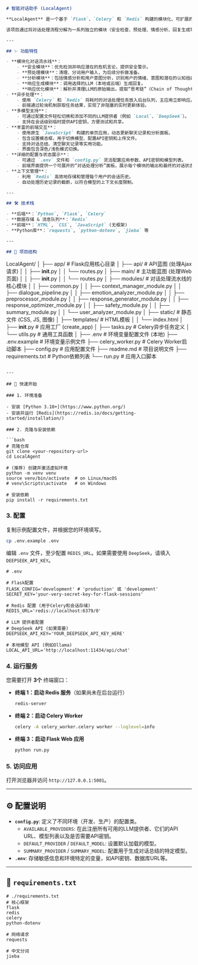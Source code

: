 ```markdown
# 智能对话助手 (LocalAgent)

**LocalAgent** 是一个基于 `Flask`、`Celery` 和 `Redis` 构建的模块化、可扩展的智能对话Web应用。它旨在提供一个灵活的框架，用于处理和响应用户输入，同时支持多种大型语言模型（LLM）提供者（如本地部署的Ollama和远程的DeepSeek API）。

该项目通过将对话处理流程分解为一系列独立的模块（安全检查、预处理、情感分析、回复生成等），实现了高度的解耦和可维护性。利用 `Celery` 进行异步任务处理，确保了长时间运行的LLM请求不会阻塞用户界面，从而提供了流畅的交互体验。

---

## ✨ 功能特性

- **模块化对话流水线**：
    - **安全模块**：优先检测并响应潜在的危机言论，提供安全警示。
    - **预处理模块**：清理、分词用户输入，为后续分析做准备。
    - **分析模块**：包括情感分析和用户意图分析，识别用户的情绪、意图和潜在的认知扭曲。
    - **响应生成模块**：调用选择的LLM（本地或云端）生成回复。
    - **响应优化模块**：解析并清理LLM的原始输出，提取“思考链”（Chain of Thought）等元数据。
- **异步处理**：
    - 使用 `Celery` 和 `Redis` 将耗时的对话处理任务放入后台队列，主应用立即响应。
    - 前端通过轮询机制获取任务结果，实现了非阻塞的实时更新体验。
- **多模型支持**：
    - 可通过配置文件轻松切换和添加不同的LLM提供者（例如 `Local`、`DeepSeek`）。
    - 支持在会话级别临时提供API密钥，方便测试和共享。
- **丰富的前端交互**：
    - 使用原生 `JavaScript` 构建的单页应用，动态更新聊天记录和分析面板。
    - 包含设置模态框，用于切换模型、配置API密钥和上传文件。
    - 支持对话总结、清空聊天记录等实用功能。
    - 界面包含深色/浅色模式切换。
- **详细的配置与状态展示**：
    - 可通过 `.env` 文件和 `config.py` 灵活配置应用参数、API密钥和模型列表。
    - 前端界面提供一个可展开的“对话处理分析”面板，展示每个模块的输出和最终的对话状态，便于调试和理解。
- **上下文管理**：
    - 利用 `Redis` 高效地存储和管理每个用户的会话历史。
    - 自动处理历史记录的截断，以符合模型的上下文长度限制。

---

## 🛠️ 技术栈

- **后端**：`Python`, `Flask`, `Celery`
- **数据存储 & 消息队列**：`Redis`
- **前端**：`HTML`, `CSS`, `JavaScript` (无框架)
- **Python库**：`requests`, `python-dotenv`, `jieba` 等

---

## 📂 项目结构

```
LocalAgent/
│
├── app/                      # Flask应用核心目录
│   ├── api/                  # API蓝图 (处理Ajax请求)
│   │   ├── __init__.py
│   │   └── routes.py
│   ├── main/                 # 主功能蓝图 (处理Web页面)
│   │   ├── __init__.py
│   │   └── routes.py
│   ├── modules/              # 对话处理流水线的核心模块
│   │   ├── common.py
│   │   ├── context_manager_module.py
│   │   ├── dialogue_pipeline.py
│   │   ├── emotion_analyzer_module.py
│   │   ├── preprocessor_module.py
│   │   ├── response_generator_module.py
│   │   ├── response_optimizer_module.py
│   │   ├── safety_module.py
│   │   ├── summary_module.py
│   │   └── user_analyzer_module.py
│   ├── static/               # 静态文件 (CSS, JS, 图像)
│   ├── templates/            # HTML模板
│   │   └── index.html
│   ├── __init__.py           # 应用工厂 (create_app)
│   ├── tasks.py              # Celery异步任务定义
│   └── utils.py              # 通用工具函数
│
├── .env                      # 环境变量配置文件 (本地)
├── .env.example              # 环境变量示例文件
├── celery_worker.py          # Celery Worker启动脚本
├── config.py                 # 应用配置文件
├── readme.md                 # 项目说明文件
├── requirements.txt          # Python依赖列表
└── run.py                    # 应用入口脚本
```

---

## 🚀 快速开始

### 1. 环境准备

- 安装 [Python 3.10+](https://www.python.org/)
- 安装并运行 [Redis](https://redis.io/docs/getting-started/installation/)

### 2. 克隆与安装依赖

```bash
# 克隆仓库
git clone <your-repository-url>
cd LocalAgent

# (推荐) 创建并激活虚拟环境
python -m venv venv
source venv/bin/activate  # on Linux/macOS
# venv\Scripts\activate   # on Windows

# 安装依赖
pip install -r requirements.txt
```

### 3. 配置

复制示例配置文件，并根据您的环境填写。

```bash
cp .env.example .env
```

编辑 `.env` 文件，至少配置 `REDIS_URL`。如果需要使用 `DeepSeek`，请填入 `DEEPSEEK_API_KEY`。

```env
# .env

# Flask配置
FLASK_CONFIG='development' # 'production' 或 'development'
SECRET_KEY='your-very-secret-key-for-flask-sessions'

# Redis 配置 (用于Celery和会话存储)
REDIS_URL='redis://localhost:6379/0'

# LLM 提供者配置
# DeepSeek API (如果需要)
DEEPSEEK_API_KEY='YOUR_DEEPSEEK_API_KEY_HERE'

# 本地模型 API (例如Ollama)
LOCAL_API_URL='http://localhost:11434/api/chat'
```

### 4. 运行服务

您需要打开 **3个** 终端窗口：

- **终端 1：启动 Redis 服务**（如果尚未在后台运行）
  ```bash
  redis-server
  ```

- **终端 2：启动 Celery Worker**
  ```bash
  celery -A celery_worker.celery worker --loglevel=info
  ```

- **终端 3：启动 Flask Web 应用**
  ```bash
  python run.py
  ```

### 5. 访问应用

打开浏览器并访问 `http://127.0.0.1:5001`。

---

## ⚙️ 配置说明

- **`config.py`**: 定义了不同环境（开发、生产）的配置类。
    - `AVAILABLE_PROVIDERS`: 在此注册所有可用的LLM提供者、它们的API URL、模型列表以及是否需要API密钥。
    - `DEFAULT_PROVIDER` / `DEFAULT_MODEL`: 设置默认加载的模型。
    - `SUMMARY_PROVIDER` / `SUMMARY_MODEL`: 配置用于生成对话总结的特定模型。
- **`.env`**: 存储敏感信息和环境特定的变量，如API密钥、数据库URL等。

---
## 📄 `requirements.txt`
```
# ./requirements.txt
# 核心框架
flask
redis
celery
python-dotenv

# 网络请求
requests

# 中文分词
jieba
```
```